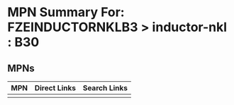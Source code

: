 



# MPN Summary For: FZEINDUCTORNKLB3 > inductor-nkl : B30

## MPNs
  

|MPN|Direct Links|Search Links|
| :--- | :--- | :--- |
||||
